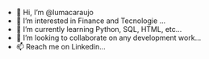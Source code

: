 - 👋 Hi, I’m @lumacaraujo
- 👀 I’m interested in Finance and Tecnologie ...
- 🌱 I’m currently learning Python, SQL, HTML, etc...
- 💞️ I’m looking to collaborate on any development work...
- 📫 Reach me on Linkedin...

<!---
lumacaraujo/lumacaraujo is a ✨ special ✨ repository because its `README.md` (this file) appears on your GitHub profile.
You can click the Preview link to take a look at your changes.
--->
